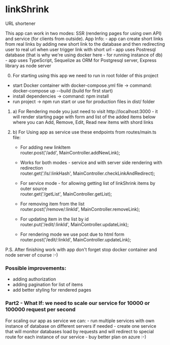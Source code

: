 # linkShrink
URL shortener

This app can work in two modes: SSR (rendering pages for using own API) and service (for clients from outside).
App Info:
    - app can create short links from real links by adding new short link to the database and then redirecting user to real url when user trigger link with short url
    - app uses Postresql database (that is why we're using docker here - for running instance of db)
    - app uses TypeScript, Sequelize as ORM for Postgresql server, Express library as node server

0. For starting using this app we need to run in root folder of this project
 - start Docker container with docker-compose.yml file -> command: docker-compose up --build (build for first start)
 - install dependencies -> command: npm install
 - run project -> npm run start or use for production files in dist/ folder

1. a) For Rendering mode you just need to visit http://localhost:3000 - it will render starting page with form and list of the added items below where you can Add, Remove, Edit, Read new items with shord links

1. b) For Using app as service use these endpoints from routes/main.ts file:
    
    - For adding new linkItem </br>
    router.post('/add', MainController.addNewLink);

    - Works for both modes - service and with server side rendering with redirection </br>
    router.get('/ls/:linkHash', MainController.checkLinkAndRedirect);

    - For service mode - for allowing getting list of linkShrink items by outer source </br>
    router.get('/getList', MainController.getList);

    - For removing item from the list </br>
    router.post('/remove/:linkId', MainController.removeLink);

    - For updating item in the list by id </br>
    router.put('/edit/:linkId', MainController.updateLink);
    
    - For rendering mode we use post due to html form </br>
    router.post('/edit/:linkId', MainController.updateLink);

P.S. After finishing work with app don't forget stop docker container and node server of course :-)


### Possible improvements:
- adding authorization
- adding pagination for list of items
- add better styling for rendered pages

### Part2 - What If: we need to scale our service for 10000 or 100000 request per second
For scaling our app as service we can:
    - run multiple services with own instance of database on different servers if needed
    - create one service that will monitor databases load by requests and will redirect to special route for each instance of our service
    - buy better plan on azure :-)
